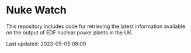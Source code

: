 # Nuke Watch

This repository includes code for retrieving the latest information available on the output of EDF nuclear power plants in the UK.

Last updated: 2023-05-05 08:09